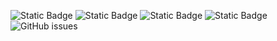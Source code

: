 ![Static Badge](https://img.shields.io/badge/blacklists-60-000000) ![Static Badge](https://img.shields.io/badge/blacklisted-3026441-cc0000) ![Static Badge](https://img.shields.io/badge/whitelisted-2242-00CC00) ![Static Badge](https://img.shields.io/badge/streaming_blacklist-28106-000000) ![GitHub issues](https://img.shields.io/github/issues/fabriziosalmi/blacklists)
